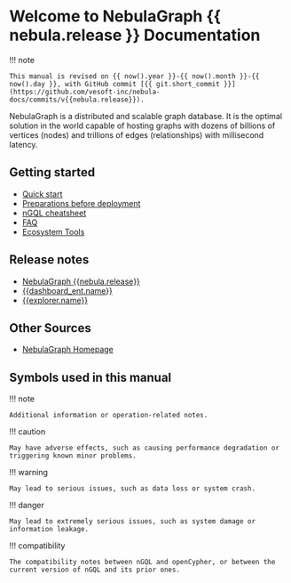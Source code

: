 # Welcome to NebulaGraph {{ nebula.release }} Documentation

!!! note

    This manual is revised on {{ now().year }}-{{ now().month }}-{{ now().day }}, with GitHub commit [{{ git.short_commit }}](https://github.com/vesoft-inc/nebula-docs/commits/v{{nebula.release}}).

NebulaGraph is a distributed and scalable graph database. It is the optimal solution in the world capable of hosting graphs with dozens of billions of vertices (nodes) and trillions of edges (relationships) with millisecond latency.

## Getting started

* [Quick start](2.quick-start/1.quick-start-workflow.md)
* [Preparations before deployment](4.deployment-and-installation/1.resource-preparations.md)
* [nGQL cheatsheet](2.quick-start/6.cheatsheet-for-ngql.md)
* [FAQ](20.appendix/0.FAQ.md)
* [Ecosystem Tools](20.appendix/6.eco-tool-version.md)
  
## Release notes

- [NebulaGraph {{nebula.release}}](20.appendix/release-notes/nebula-ent-release-note.md)
- [{{dashboard_ent.name}}](20.appendix/release-notes/dashboard-ent-release-note.md)
- [{{explorer.name}}](20.appendix/release-notes/explorer-release-note.md)

## Other Sources

- [NebulaGraph Homepage](https://nebula-graph.io/)

## Symbols used in this manual

<!-- 
This manual has over 40 cautions.
This manual has over 30 dangers.
This manual has over 80 compatibilities and corresponding tips.
-->

!!! note

    Additional information or operation-related notes.

!!! caution

    May have adverse effects, such as causing performance degradation or triggering known minor problems.

!!! warning

    May lead to serious issues, such as data loss or system crash.

!!! danger

    May lead to extremely serious issues, such as system damage or information leakage.

!!! compatibility

    The compatibility notes between nGQL and openCypher, or between the current version of nGQL and its prior ones. 